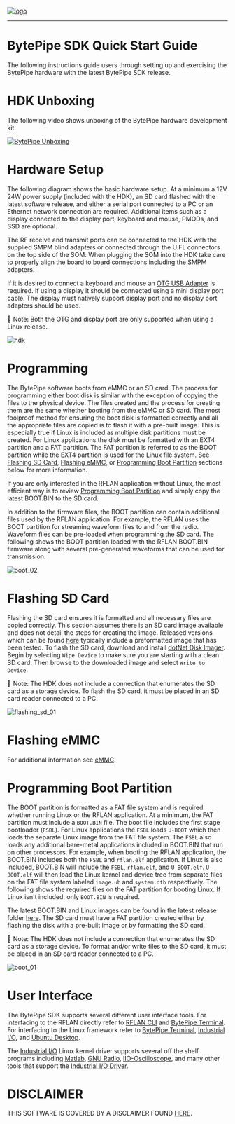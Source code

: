 [![logo](../BytePipe_Logo.png)](../../README.md)

---

# BytePipe SDK Quick Start Guide

The following instructions guide users through setting up and exercising the BytePipe hardware with the latest BytePipe SDK release.

# HDK Unboxing

The following video shows unboxing of the BytePipe hardware development kit.

[![BytePipe Unboxing](docs/../../unboxing_01.png)](https://youtu.be/jkKvJihfD4M)

# Hardware Setup

The following diagram shows the basic hardware setup.  At a minimum a 12V 24W power supply (included with the HDK), an SD card flashed with the latest software release, and either a serial port connected to a PC or an Ethernet network connection are required.  Additional items such as a display connected to the display port, keyboard and mouse, PMODs, and SSD are optional.

The RF receive and transmit ports can be connected to the HDK with the supplied SMPM blind adapters or connected through the U.FL connectors on the top side of the SOM.  When plugging the SOM into the HDK take care to properly align the board to board connections including the SMPM adapters.

If it is desired to connect a keyboard and mouse an [OTG USB Adapter](https://www.amazon.com/UGREEN-Adapter-Samsung-Controller-Smartphone/dp/B00LN3LQKQ/ref=sr_1_5?dchild=1&keywords=usb+otg+adapter&qid=1624389445&sr=8-5) is required.  If using a display it should be connected using a mini display port cable. The display must natively support display port and no display port adapters should be used.

:memo: Note: Both the OTG and display port are only supported when using a Linux release.

![hdk](../hdk/overview.png)


# Programming

The BytePipe software boots from eMMC or an SD card.  The process for programming either boot disk is similar with the exception of copying the files to the physical device.  The files created and the process for creating them are the same whether booting from the eMMC or SD card.  The most foolproof method for ensuring the boot disk is formatted correctly and all the appropriate files are copied is to flash it with a pre-built image.  This is especially true if Linux is included as multiple disk partitions must be created.  For Linux applications the disk must be formatted with an EXT4 partition and a FAT partition.  The FAT partition is referred to as the BOOT partition while the EXT4 partition is used for the Linux file system.  See [Flashing SD Card](#flashing-sd-card), [Flashing eMMC](#flashing-emmc), or [Programming Boot Partition](#programming-boot-partition) sections below for more information.

If you are only interested in the RFLAN application without Linux, the most efficient way is to review [Programming Boot Partition](#programming-boot-partition) and simply copy the latest BOOT.BIN to the SD card.

In addition to the firmware files, the BOOT partition can contain additional files used by the RFLAN application.  For example, the RFLAN uses the BOOT partition for streaming waveform files to and from the radio.  Waveform files can be pre-loaded when programming the SD card.  The following shows the BOOT partition loaded with the RFLAN BOOT.BIN firmware along with several pre-generated waveforms that can be used for transmission.  

![boot_02](boot_02.png)

# Flashing SD Card

Flashing the SD card ensures it is formatted and all necessary files are copied correctly.  This section assumes there is an SD card image available and does not detail the steps for creating the image.  Released versions which can be found [here](https://github.com/NextGenRF-Design-Inc/bytepipe_sdk/releases) typically include a preformatted image that has been tested.  To flash the SD card, download and install [dotNet Disk Imager](https://sourceforge.net/projects/dotnetdiskimager/).  Begin by selecting `Wipe Device` to make sure you are starting with a clean SD card.  Then browse to the downloaded image and select `Write to Device`.  

:memo: Note: The HDK does not include a connection that enumerates the SD card as a storage device.  To flash the SD card, it must be placed in an SD card reader connected to a PC.

![flashing_sd_01](flashing_sd_01.png)

# Flashing eMMC

For additional information see [eMMC](../eMMC/eMMC%20Partition.md).

# Programming Boot Partition

The BOOT partition is formatted as a FAT file system and is required whether running Linux or the RFLAN application.  At a minimum, the FAT partition must include a `BOOT.BIN` file.  The boot file includes the first stage bootloader (`FSBL`).  For Linux applications the `FSBL` loads `U-BOOT` which then loads the separate Linux image from the FAT file system.  The `FSBL` also loads any additional bare-metal applications included in BOOT.BIN that run on other processors.  For example, when booting the RFLAN application, the BOOT.BIN includes both the `FSBL` and `rflan.elf` application.  If Linux is also included, BOOT.BIN will include the `FSBL`, `rflan.elf`, and `U-BOOT.elf`.  `U-BOOT.elf` will then load the Linux kernel and device tree from separate files on the FAT file system labeled `image.ub` and `system.dtb` respectively.  The following shows the required files on the FAT partition for booting Linux.  If Linux isn't included, only `BOOT.BIN` is required. 

The latest BOOT.BIN and Linux images can be found in the latest release folder [here](https://github.com/NextGenRF-Design-Inc/bytepipe_sdk/releases).  The SD card must have a FAT partition created either by flashing the disk with a pre-built image or by formatting the SD card.  

:memo: Note: The HDK does not include a connection that enumerates the SD card as a storage device.  To format and/or write files to the SD card, it must be placed in an SD card reader connected to a PC.

![boot_01](boot_01.png)

# User Interface

The BytePipe SDK supports several different user interface tools.  For interfacing to the RFLAN directly refer to [RFLAN CLI](../RflanCli/RflanCli.md) and [BytePipe Terminal](../BytePipeTerminal/BytePipeTerminal.md).  For interfacing to the Linux framework refer to [BytePipe Terminal](../BytePipeTerminal/BytePipeTerminal.md), [Industrial I/O](../IIO/IIO.md), and [Ubuntu Desktop](../Ubuntu/Ubuntu.md).

The [Industrial I/O](../IIO/IIO.md) Linux kernel driver supports several off the shelf programs including [Matlab](../Matlab/Matlab.md), [GNU Radio](../GnuRadio/GnuRadio.md), [IIO-Oscilloscope](../IIO-Oscilloscope/IIO-Oscilloscope.md), and many other tools that support the [Industrial I/O Driver](https://www.kernel.org/doc/html/v5.0/driver-api/iio/index.html).

# DISCLAIMER

THIS SOFTWARE IS COVERED BY A DISCLAIMER FOUND [HERE](../../DISCLAIMER.md).
